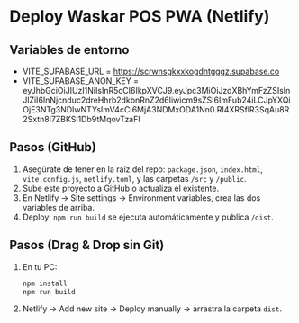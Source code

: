 # Deploy Waskar POS PWA (Netlify)

## Variables de entorno
- VITE_SUPABASE_URL = https://scrwnsgkxxkogdntgggz.supabase.co
- VITE_SUPABASE_ANON_KEY = eyJhbGciOiJIUzI1NiIsInR5cCI6IkpXVCJ9.eyJpc3MiOiJzdXBhYmFzZSIsInJlZiI6InNjcnduc2dreHhrb2dkbnRnZ2d6Iiwicm9sZSI6ImFub24iLCJpYXQiOjE3NTg3NDIwNTYsImV4cCI6MjA3NDMxODA1Nn0.RI4XRSflR3SqAu8R2Sxtn8i7ZBKSl1Db9tMqovTzaFI

## Pasos (GitHub)
1) Asegúrate de tener en la raíz del repo: `package.json`, `index.html`, `vite.config.js`, `netlify.toml`, y las carpetas `/src` y `/public`.
2) Sube este proyecto a GitHub o actualiza el existente.
3) En Netlify → Site settings → Environment variables, crea las dos variables de arriba.
4) Deploy: `npm run build` se ejecuta automáticamente y publica `/dist`.

## Pasos (Drag & Drop sin Git)
1) En tu PC:
   ```bash
   npm install
   npm run build
   ```
2) Netlify → Add new site → Deploy manually → arrastra la carpeta `dist`.